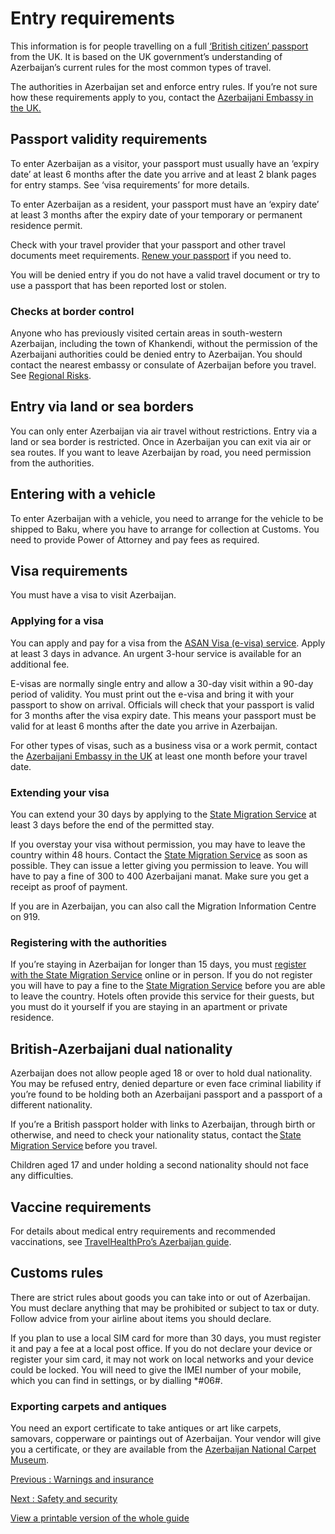 # Entry requirements

This information is for people travelling on a full [‘British citizen’ passport](https://www.gov.uk/types-of-british-nationality) from the UK. It is based on the UK government’s understanding of Azerbaijan’s current rules for the most common types of travel.

The authorities in Azerbaijan set and enforce entry rules. If you’re not sure how these requirements apply to you, contact the [Azerbaijani Embassy in the UK.](https://london.mfa.gov.az/en)

## Passport validity requirements

To enter Azerbaijan as a visitor, your passport must usually have an ‘expiry date’ at least 6 months after the date you arrive and at least 2 blank pages for entry stamps. See ‘visa requirements’ for more details.

To enter Azerbaijan as a resident, your passport must have an ‘expiry date’ at least 3 months after the expiry date of your temporary or permanent residence permit.

Check with your travel provider that your passport and other travel documents meet requirements. [Renew your passport](https://www.gov.uk/renew-adult-passport/renew) if you need to.

You will be denied entry if you do not have a valid travel document or try to use a passport that has been reported lost or stolen.

### Checks at border control

Anyone who has previously visited certain areas in south-western Azerbaijan, including the town of Khankendi, without the permission of the Azerbaijani authorities could be denied entry to Azerbaijan. You should contact the nearest embassy or consulate of Azerbaijan before you travel. See [Regional Risks](https://www.gov.uk/foreign-travel-advice/azerbaijan/regional-risks).

## Entry via land or sea borders

You can only enter Azerbaijan via air travel without restrictions. Entry via a land or sea border is restricted. Once in Azerbaijan you can exit via air or sea routes. If you want to leave Azerbaijan by road, you need permission from the authorities.

## Entering with a vehicle

To enter Azerbaijan with a vehicle, you need to arrange for the vehicle to be shipped to Baku, where you have to arrange for collection at Customs. You need to provide Power of Attorney and pay fees as required.

## Visa requirements

You must have a visa to visit Azerbaijan.

### Applying for a visa

You can apply and pay for a visa from the [ASAN Visa (e-visa) service](https://evisa.gov.az/en/). Apply at least 3 days in advance. An urgent 3-hour service is available for an additional fee.

E-visas are normally single entry and allow a 30-day visit within a 90-day period of validity. You must print out the e-visa and bring it with your passport to show on arrival. Officials will check that your passport is valid for 3 months after the visa expiry date. This means your passport must be valid for at least 6 months after the date you arrive in Azerbaijan.

For other types of visas, such as a business visa or a work permit, contact the [Azerbaijani Embassy in the UK](https://london.mfa.gov.az/en) at least one month before your travel date.

### Extending your visa

You can extend your 30 days by applying to the [State Migration Service](https://migration.gov.az/en/page/72) at least 3 days before the end of the permitted stay.

If you overstay your visa without permission, you may have to leave the country within 48 hours. Contact the [State Migration Service](https://migration.gov.az/en/contact/59) as soon as possible. They can issue a letter giving you permission to leave. You will have to pay a fine of 300 to 400 Azerbaijani manat. Make sure you get a receipt as proof of payment.

If you are in Azerbaijan, you can also call the Migration Information Centre on 919.

### Registering with the authorities

If you’re staying in Azerbaijan for longer than 15 days, you must [register with the State Migration Service](https://eservice.migration.gov.az/?lang=en) online or in person. If you do not register you will have to pay a fine to the [State Migration Service](https://migration.gov.az/en/contact/59) before you are able to leave the country. Hotels often provide this service for their guests, but you must do it yourself if you are staying in an apartment or private residence.

## British-Azerbaijani dual nationality

Azerbaijan does not allow people aged 18 or over to hold dual nationality. You may be refused entry, denied departure or even face criminal liability if you’re found to be holding both an Azerbaijani passport and a passport of a different nationality.

If you’re a British passport holder with links to Azerbaijan, through birth or otherwise, and need to check your nationality status, contact the [State Migration Service](https://migration.gov.az/en) before you travel.

Children aged 17 and under holding a second nationality should not face any difficulties.

## Vaccine requirements

For details about medical entry requirements and recommended vaccinations, see [TravelHealthPro’s Azerbaijan guide](https://travelhealthpro.org.uk/country/17/azerbaijan#Vaccine_Recommendations).

## Customs rules

There are strict rules about goods you can take into or out of Azerbaijan. You must declare anything that may be prohibited or subject to tax or duty. Follow advice from your airline about items you should declare.

If you plan to use a local SIM card for more than 30 days, you must register it and pay a fee at a local post office. If you do not declare your device or register your sim card, it may not work on local networks and your device could be locked. You will need to give the IMEI number of your mobile, which you can find in settings, or by dialling \*#06#.

### Exporting carpets and antiques

You need an export certificate to take antiques or art like carpets, samovars, copperware or paintings out of Azerbaijan. Your vendor will give you a certificate, or they are available from the [Azerbaijan National Carpet Museum](https://azcarpetmuseum.az/en/contact).

[Previous
:
Warnings and insurance](/foreign-travel-advice/azerbaijan)

[Next
:
Safety and security](/foreign-travel-advice/azerbaijan/safety-and-security)

[View a printable version of the whole guide](/foreign-travel-advice/azerbaijan/print)